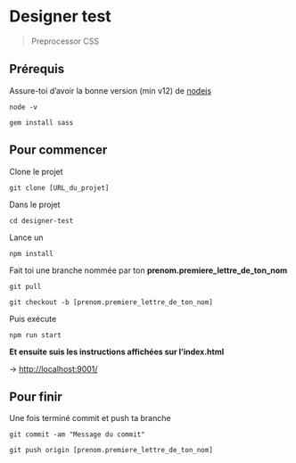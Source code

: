 # Designer test
> Preprocessor CSS

## Prérequis
Assure-toi d’avoir la bonne version (min v12) de [nodejs](https://nodejs.org/)
```shell
node -v 
```

```shell
gem install sass
```

## Pour commencer
Clone le projet
```shell
git clone [URL_du_projet]
```

Dans le projet
```shell
cd designer-test
```

Lance un
```shell
npm install
```

Fait toi une branche nommée par ton **prenom.premiere_lettre_de_ton_nom**
```shell
git pull
```
```shell
git checkout -b [prenom.premiere_lettre_de_ton_nom]
```

Puis exécute
```shell
npm run start
```

**Et ensuite suis les instructions affichées sur l’index.html**

-> [http://localhost:9001/](http://localhost:9001/)


## Pour finir
Une fois terminé commit et push ta branche

```shell
git commit -am "Message du commit"
```

```shell
git push origin [prenom.premiere_lettre_de_ton_nom]
```
